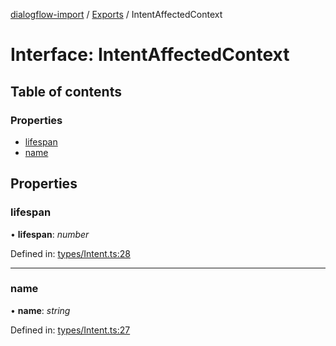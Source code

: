 [dialogflow-import](../README.md) / [Exports](../modules.md) / IntentAffectedContext

# Interface: IntentAffectedContext

## Table of contents

### Properties

- [lifespan](intentaffectedcontext.md#lifespan)
- [name](intentaffectedcontext.md#name)

## Properties

### lifespan

• **lifespan**: *number*

Defined in: [types/Intent.ts:28](https://github.com/edupsousa/dialogflow-import/blob/49e4aaa/src/types/Intent.ts#L28)

___

### name

• **name**: *string*

Defined in: [types/Intent.ts:27](https://github.com/edupsousa/dialogflow-import/blob/49e4aaa/src/types/Intent.ts#L27)

